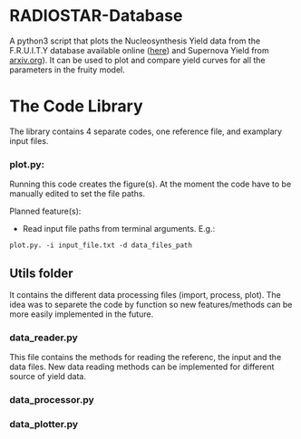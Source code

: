 # RADIOSTAR-Database

A python3 script that plots the Nucleosynthesis Yield data from the F.R.U.I.T.Y database available online ([here](http://fruity.oa-teramo.inaf.it/)) and Supernova Yield from [arxiv.org](https://arxiv.org/abs/1805.09640)). It can be used to plot and compare yield curves for all the parameters in the fruity model.

# The Code Library
The library contains 4 separate codes, one reference file, and examplary input files.

### plot.py: 
Running this code creates the figure(s). At the moment the code have to be manually edited to set the file paths.

Planned feature(s):
- Read input file paths from terminal arguments. E.g.:

```plot.py. -i input_file.txt -d data_files_path```



## Utils folder
It contains the different data processing files (import, process, plot). The idea was to separete the code by function so new features/methods can be more easily implemented in the future.

### data_reader.py
This file contains the methods for reading the referenc, the input and the data files. New data reading methods can be implemented for different source of yield data.
	
### data_processor.py

### data_plotter.py